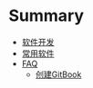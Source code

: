 # Summary

* [软件开发](./content/development/readme.md)
* [常用软件](./content/software/readme.md)
* [FAQ](./content/faq/readme.md)
  * [创建GitBook](./content/faq/create-a-gitbook.md)



